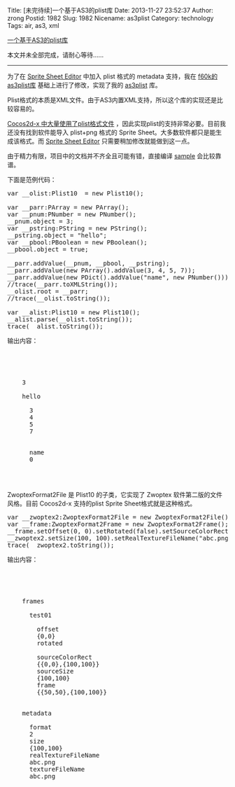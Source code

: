 Title: [未完待续]一个基于AS3的plist库
Date: 2013-11-27 23:52:37
Author: zrong
Postid: 1982
Slug: 1982
Nicename: as3plist
Category: technology
Tags: air, as3, xml

[一个基于AS3的plist库](http://zengrong.net/post/1982.htm)

本文并未全部完成，请耐心等待……
<hr>

为了在 [Sprite Sheet Editor][1] 中加入 plist 格式的 metadata 支持，我在 [f60k的as3plist库][2] 基础上进行了修改，实现了我的 [as3plist][3] 库。

Plist格式的本质是XML文件。由于AS3内置XML支持，所以这个库的实现还是比较容易的。

[Cocos2d-x 中大量使用了plist格式文件][4] ，因此实现plist的支持非常必要。目前我还没有找到软件能导入 plist+png 格式的 Sprite Sheet。大多数软件都只是能生成该格式。而 [Sprite Sheet Editor][1] 只需要稍加修改就能做到这一点。

由于精力有限，项目中的文档并不齐全且可能有错，直接编译 [sample][5] 会比较靠谱。

下面是范例代码：<!--more-->

<pre lang="Actionscript">
var __olist:Plist10  = new Plist10();

var __parr:PArray = new PArray();
var __pnum:PNumber = new PNumber();
__pnum.object = 3;
var __pstring:PString = new PString();
__pstring.object = "hello";
var __pbool:PBoolean = new PBoolean();
__pbool.object = true;

__parr.addValue(__pnum, __pbool, __pstring);
__parr.addValue(new PArray().addValue(3, 4, 5, 7));
__parr.addValue(new PDict().addValue("name", new PNumber()));
//trace(__parr.toXMLString());
__olist.root = __parr;
//trace(__olist.toString());

var __alist:Plist10 = new Plist10();
__alist.parse(__olist.toString());
trace(__alist.toString());
</pre>

输出内容：

<pre lang="XML">
<?xml version="1.0" encoding="UTF-8"?>
<!DOCTYPE plist PUBLIC "-//Apple Computer//DTD PLIST 1.0//EN" "http://www.apple.com/DTDs/PropertyList-1.0.dtd">
<plist version="1.0">
  <array>
    <integer>3</integer>
    <true/>
    <string>hello</string>
    <array>
      <integer>3</integer>
      <integer>4</integer>
      <integer>5</integer>
      <integer>7</integer>
    </array>
    <dict>
      <key>name</key>
      <integer>0</integer>
    </dict>
  </array>
</plist>
</pre>

ZwoptexFormat2File 是 Plist10 的子类，它实现了 Zwoptex 软件第二版的文件风格。目前 Cocos2d-x 支持的plist Sprite Sheet格式就是这种格式。

<pre lang="Actionscript">
var __zwoptex2:ZwoptexFormat2File = new ZwoptexFormat2File();
var __frame:ZwoptexFormat2Frame = new ZwoptexFormat2Frame();
__frame.setOffset(0, 0).setRotated(false).setSourceColorRect(0, 0, 100, 100).setSourceSize(100, 100).setFrame(50, 50, 100, 100);
__zwoptex2.setSize(100, 100).setRealTextureFileName("abc.png").setTextureFileName("abc.png").addFrame("test01", __frame);
trace(__zwoptex2.toString());
</pre>

输出内容：

<pre lang="XML">
<?xml version="1.0" encoding="UTF-8"?>
<!DOCTYPE plist PUBLIC "-//Apple Computer//DTD PLIST 1.0//EN" "http://www.apple.com/DTDs/PropertyList-1.0.dtd">
<plist version="1.0">
  <dict>
    <key>frames</key>
    <dict>
      <key>test01</key>
      <dict>
        <key>offset</key>
        <string>{0,0}</string>
        <key>rotated</key>
        <false/>
        <key>sourceColorRect</key>
        <string>{{0,0},{100,100}}</string>
        <key>sourceSize</key>
        <string>{100,100}</string>
        <key>frame</key>
        <string>{{50,50},{100,100}}</string>
      </dict>
    </dict>
    <key>metadata</key>
    <dict>
      <key>format</key>
      <integer>2</integer>
      <key>size</key>
      <string>{100,100}</string>
      <key>realTextureFileName</key>
      <string>abc.png</string>
      <key>textureFileName</key>
      <string>abc.png</string>
    </dict>
  </dict>
</plist>
</pre>

[1]: http://zengrong.net/sprite_sheet_editor
[2]: https://github.com/f60k/as3plist
[3]: https://github.com/zrong/as3plist
[4]: http://zengrong.net/post/1981.htm
[5]: https://github.com/zrong/as3plist/tree/master/sample
